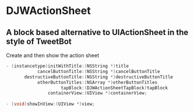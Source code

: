 DJWActionSheet
==============

A block based alternative to UIActionSheet in the style of TweetBot
-------------------------------------------------------------------

Create and then show the action sheet

```objective-c
- (instancetype)initWithTitle:(NSString *)title
            cancelButtonTitle:(NSString *)cancelButtonTitle
       destructiveButtonTitle:(NSString *)destructiveButtonTitle
            otherButtonTitles:(NSArray *)otherButtonTitles
                     tapBlock:(DJWActionSheetTapBlock)tapBlock
                containerView:(UIView *)containerView;
                
- (void)showInView:(UIView *)view;
```
